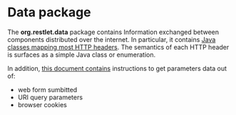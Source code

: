 # Data package

The **org.restlet.data** package contains Information exchanged between components distributed over the internet. In particular, it contains [Java classes mapping most HTTP headers](../http-headers-mapping.md "Mapping HTTP headers"). The semantics of each HTTP header is surfaces as a simple Java class or enumeration.


In addition, [this document contains](parameters.md) instructions to get parameters data out of:
 - web form sumbitted
 - URI query parameters
 - browser cookies
